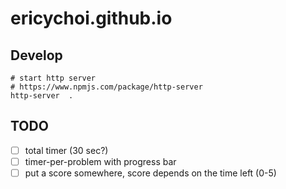 # ericychoi.github.io

## Develop
```
# start http server
# https://www.npmjs.com/package/http-server
http-server  .
```

## TODO
- [ ] total timer (30 sec?)
- [ ] timer-per-problem with progress bar
- [ ] put a score somewhere, score depends on the time left (0-5)
